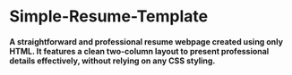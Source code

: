 # Simple-Resume-Template
#### A straightforward and professional resume webpage created using only HTML. It features a clean two-column layout to present professional details effectively, without relying on any CSS styling.